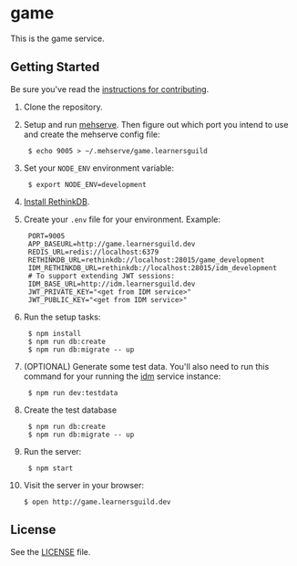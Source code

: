 # game

This is the game service.

## Getting Started

Be sure you've read the [instructions for contributing](./CONTRIBUTING.md).

1. Clone the repository.

2. Setup and run [mehserve][mehserve]. Then figure out which port you intend to use and create the mehserve config file:

        $ echo 9005 > ~/.mehserve/game.learnersguild

3. Set your `NODE_ENV` environment variable:

        $ export NODE_ENV=development

4. [Install RethinkDB][install-rethinkdb].

5. Create your `.env` file for your environment. Example:

        PORT=9005
        APP_BASEURL=http://game.learnersguild.dev
        REDIS_URL=redis://localhost:6379
        RETHINKDB_URL=rethinkdb://localhost:28015/game_development
        IDM_RETHINKDB_URL=rethinkdb://localhost:28015/idm_development
        # To support extending JWT sessions:
        IDM_BASE_URL=http://idm.learnersguild.dev
        JWT_PRIVATE_KEY="<get from IDM service>"
        JWT_PUBLIC_KEY="<get from IDM service>"

6. Run the setup tasks:

        $ npm install
        $ npm run db:create
        $ npm run db:migrate -- up

7. (OPTIONAL) Generate some test data. You'll also need to run this command for your running the [idm][idm] service instance:

        $ npm run dev:testdata


8. Create the test database

        $ npm run db:create
        $ npm run db:migrate -- up

9. Run the server:

        $ npm start

10. Visit the server in your browser:

        $ open http://game.learnersguild.dev


## License

See the [LICENSE](./LICENSE) file.


[idm]: https://github.com/LearnersGuild/idm
[github-register-application]: https://github.com/settings/applications/new
[install-rethinkdb]: https://www.rethinkdb.com/docs/install/
[mehserve]: https://github.com/timecounts/mehserve
